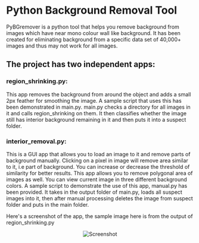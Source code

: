 Python Background Removal Tool
===========

PyBGremover is a python tool that helps you remove background from images which have near mono colour wall like background.
It has been created for eliminating background from a specific data set of 40,000+ images and thus may not work for all images.

## The project has two independent apps:

### **region_shrinking.py**: 
This app removes the background from around the object and adds a small 2px feather for smoothing the image.
A sample script that uses this has been demonstrated in main.py. main.py checks a directory for all images in it and calls region_shrinking on them.
It then classifies whether the image still has interior background remaining in it and then puts it into a suspect folder.

### **interior_removal.py**:
This is a GUI app that allows you to load an image to it and remove parts of background manually. Clicking on a pixel in image will remove
area similar to it, i.e part of background. You can increase or decrease the threshold of similarity for better results. This app allows you 
to remove polygonal area of images as well. You can view current image in three different background colors. 
A sample script to demonstrate the use of this app, manual.py has been provided. It takes in the output folder of main.py, loads
all suspect images into it, then after manual processing deletes the image from suspect folder and puts in the main folder.

Here's a screenshot of the app, the sample image here is from the output of region_shrinking.py

<p style="text-align:center;"><img src="https://dl.dropboxusercontent.com/u/32781196/Screenshot%20from%202013-07-03%2012%3A15%3A59.png" alt="Screenshot" /></p>

